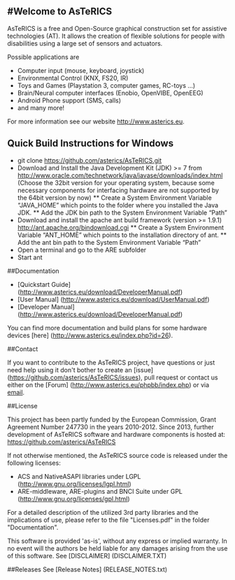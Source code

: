 #Welcome to AsTeRICS
-------------------

AsTeRICS is a free and Open-Source graphical construction set for assistive technologies (AT).
It allows the creation of flexible solutions for people with disabilities using a large set of sensors and actuators.


Possible applications are  
* Computer input (mouse, keyboard, joystick)
* Environmental Control (KNX, FS20, IR)
* Toys and Games (Playstation 3, computer games, RC-toys ...)
* Brain/Neural computer interfaces (Enobio, OpenVIBE, OpenEEG)
* Android Phone support (SMS, calls)
* and many more!

For more information see our website http://www.asterics.eu.

## Quick Build Instructions for Windows
* git clone https://github.com/asterics/AsTeRICS.git
* Download and Install the Java Development Kit (JDK) >= 7 from http://www.oracle.com/technetwork/java/javase/downloads/index.html (Choose the 32bit version for your operating system, because some necessary components for interfacing hardware are not supported by the 64bit version by now)
** Create a System Environment Variable “JAVA_HOME” which points to the folder where you installed the Java JDK.
** Add the JDK bin path to the System Environment Variable “Path”
* Download and install the apache ant build framework (version >= 1.9.1) http://ant.apache.org/bindownload.cgi
** Create a System Environment Variable “ANT_HOME” which points to the installation directory of ant.
** Add the ant bin path to the System Environment Variable “Path”
* Open a terminal and go to the ARE subfolder
* Start ant

##Documentation

* [Quickstart Guide] (http://www.asterics.eu/download/DeveloperManual.pdf)
* [User Manual] (http://www.asterics.eu/download/UserManual.pdf)
* [Developer Manual] (http://www.asterics.eu/download/DeveloperManual.pdf)


You can find more documentation and build plans for some hardware devices [here] (http://www.asterics.eu/index.php?id=26).

##Contact

If you want to contribute to the AsTeRICS project, have questions or just need help using it don't bother to create an [issue] (https://github.com/asterics/AsTeRICS/issues), pull request or contact us either on the [Forum] (http://www.asterics.eu/phpbb/index.php) or via [email](mailto:asterics_info@ki-i.at).


##License

This project has been partly funded by the European Commission,  Grant Agreement Number 247730 in the years 2010-2012.
Since 2013, further development of AsTeRICS software and hardware components is hosted at:  https://github.com/asterics/AsTeRICS

If not otherwise mentioned, the AsTeRICS source code is released under the following licenses:

  * ACS and NativeASAPI libraries under LGPL (http://www.gnu.org/licenses/lgpl.html)
  * ARE-middleware, ARE-plugins and BNCI Suite under GPL (http://www.gnu.org/licenses/gpl.html)

For a detailed description of the utilized 3rd party libraries and the implications of use,
please refer to the file "Licenses.pdf" in the folder "Documentation".

This software is provided 'as-is', without any express or implied warranty. 
In no event will the authors be held liable for any damages arising from the use of this software. See [DISCLAIMER] (DISCLAIMER.TXT)

##Releases
See [Release Notes] (RELEASE_NOTES.txt) 

